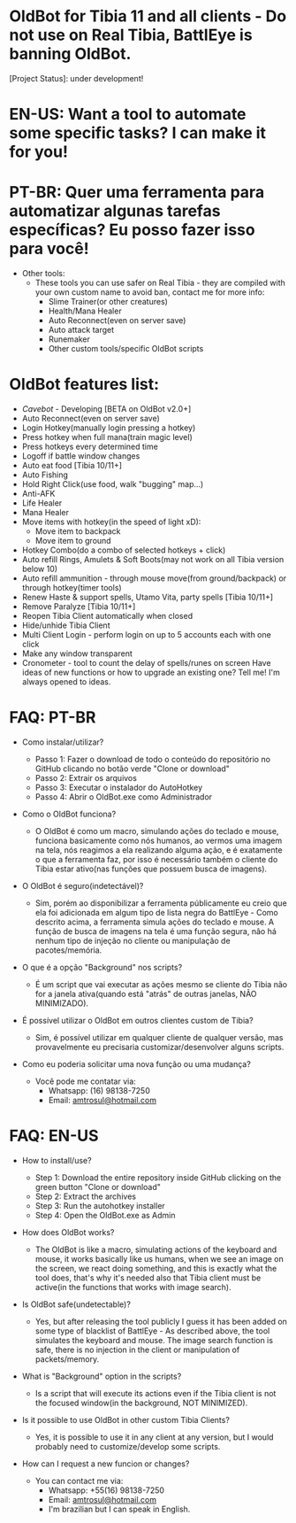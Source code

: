 # OldBot for Tibia 11 and all clients - Do not use on Real Tibia, BattlEye is banning OldBot.
[Project Status]: under development!
# EN-US: Want a tool to automate some specific tasks? I can make it for you!
# PT-BR: Quer uma ferramenta para automatizar algunas tarefas específicas? Eu posso fazer isso para você!
- Other tools:
    - These tools you can use safer on Real Tibia - they are compiled with your own custom name to avoid ban, contact me for more info:
        - Slime Trainer(or other creatures)
        - Health/Mana Healer
        - Auto Reconnect(even on server save)
        - Auto attack target
        - Runemaker
        - Other custom tools/specific OldBot scripts
    
# OldBot features list:

- *Cavebot* - Developing [BETA on OldBot v2.0+]
- Auto Reconnect(even on server save)
- Login Hotkey(manually login pressing a hotkey)
- Press hotkey when full mana(train magic level)
- Press hotkeys every determined time
- Logoff if battle window changes
- Auto eat food [Tibia 10/11+]
- Auto Fishing
- Hold Right Click(use food, walk "bugging" map...)
- Anti-AFK
- Life Healer
- Mana Healer
- Move items with hotkey(in the speed of light xD):
    - Move item to backpack
    - Move item to ground
- Hotkey Combo(do a combo of selected hotkeys + click)
- Auto refill Rings, Amulets & Soft Boots(may not work on all Tibia version below 10)
- Auto refill ammunition - through mouse move(from ground/backpack) or through hotkey(timer tools)
- Renew Haste & support spells, Utamo Vita, party spells [Tibia 10/11+]
- Remove Paralyze [Tibia 10/11+]
- Reopen Tibia Client automatically when closed
- Hide/unhide Tibia Client
- Multi Client Login - perform login on up to 5 accounts each with one click
- Make any window transparent
- Cronometer - tool to count the delay of spells/runes on screen 
    Have ideas of new functions or how to upgrade an existing one? Tell me! I'm always opened to ideas.
    

# FAQ: PT-BR

- Como instalar/utilizar?
    - Passo 1: Fazer o download de todo o conteúdo do repositório no GitHub clicando no botão verde "Clone or download"
    - Passo 2: Extrair os arquivos 
    - Passo 3: Executar o instalador do AutoHotkey
    - Passo 4: Abrir o OldBot.exe como Administrador

- Como o OldBot funciona?
    - O OldBot é como um macro, simulando ações do teclado e mouse, funciona basicamente como nós humanos, ao vermos uma imagem na tela, nós reagimos a ela realizando alguma ação, e é exatamente o que a ferramenta faz, por isso é necessário também o cliente do Tibia estar ativo(nas funções que possuem busca de imagens).

- O OldBot é seguro(indetectável)?
    - Sim, porém ao disponibilizar a ferramenta públicamente eu creio que ela foi adicionada em algum tipo de lista negra do BattlEye - Como descrito acima, a ferramenta simula ações do teclado e mouse. A função de busca de imagens na tela é uma função segura, nâo há nenhum tipo de injeção no cliente ou manipulação de pacotes/memória.

- O que é a opção "Background" nos scripts?
    - É um script que vai executar as ações mesmo se cliente do Tibia não for a janela ativa(quando está "atrás" de outras janelas, NÃO MINIMIZADO).

- É possível utilizar o OldBot em outros clientes custom de Tibia?
    - Sim, é possível utilizar em qualquer cliente de qualquer versão, mas provavelmente eu precisaria customizar/desenvolver alguns scripts.

- Como eu poderia solicitar uma nova função ou uma mudança?
    - Você pode me contatar via:
        - Whatsapp: (16) 98138-7250
        - Email: amtrosul@hotmail.com

# FAQ: EN-US

- How to install/use?
    - Step 1: Download the entire repository inside GitHub clicking on the green button "Clone or download"
    - Step 2: Extract the archives
    - Step 3: Run the autohotkey installer
    - Step 4: Open the OldBot.exe as Admin
- How does OldBot works?
    - The OldBot is like a macro, simulating actions of the keyboard and mouse, it works basically like us humans, when we see an image on the screen, we react doing something, and this is exactly what the tool does, that's why it's needed also that Tibia client must be active(in the functions that works with image search).

- Is OldBot safe(undetectable)?
    - Yes, but after releasing the tool publicly I guess it has been added on some type of blacklist of BattlEye - As described above, the tool simulates the keyboard and mouse. The image search function is safe, there is no injection in the client or manipulation of packets/memory.

- What is "Background" option in the scripts?
    - Is a script that will execute its actions even if the Tibia client is not the focused window(in the background, NOT MINIMIZED).

- Is it possible to use OldBot in other custom Tibia Clients?
    - Yes, it is possible to use it in any client at any version, but I would probably need to customize/develop some scripts.

- How can I request a new funcion or changes?
    - You can contact me via:
        - Whatsapp: +55(16) 98138-7250 
        - Email: amtrosul@hotmail.com
        - I'm brazilian but I can speak in English.
    
 
